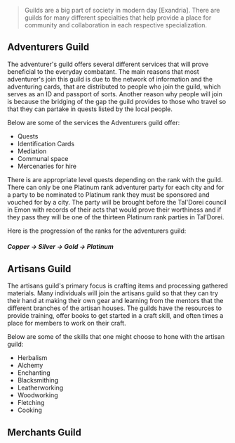 > Guilds are a big part of society in modern day [Exandria]. There are guilds for many different specialties that help provide a place for community and collaboration in each respective specialization.

## Adventurers Guild

The adventurer's guild offers several different services that will prove beneficial to the everyday combatant. The main reasons that most adventurer's join this guild is due to the network of information and the adventuring cards, that are distributed to people who join the guild, which serves as an ID and passport of sorts. Another reason why people will join is because the bridging of the gap the guild provides to those who travel so that they can partake in quests listed by the local people. 

Below are some of the services the Adventurers guild offer:
-  Quests
-  Identification Cards
-  Mediation
-  Communal space
-  Mercenaries for hire

There is are appropriate level quests depending on the rank with the guild. There can only be one Platinum rank adventurer party for each city and for a party to be nominated to Platinum rank they must be sponsored and vouched for by a city. The party will be brought before the Tal'Dorei council in Emon with records of their acts that would prove their worthiness and if they pass they will be one of the thirteen Platinum rank parties in Tal'Dorei.

Here is the progression of the ranks for the adventurers guild:
##### Copper -> Silver -> Gold -> Platinum


## Artisans Guild

The artisans guild's primary focus is crafting items and processing gathered materials. Many individuals will join the artisans guild so that they can try their hand at making their own gear and learning from the mentors that the different branches of the artisan houses. The guilds have the resources to provide training, offer books to get started in a craft skill, and often times a place for members to work on their craft.

Below are some of the skills that one might choose to hone with the artisan guild:
-  Herbalism
-  Alchemy
-  Enchanting
-  Blacksmithing
-  Leatherworking
-  Woodworking
-  Fletching
-  Cooking


## Merchants Guild
